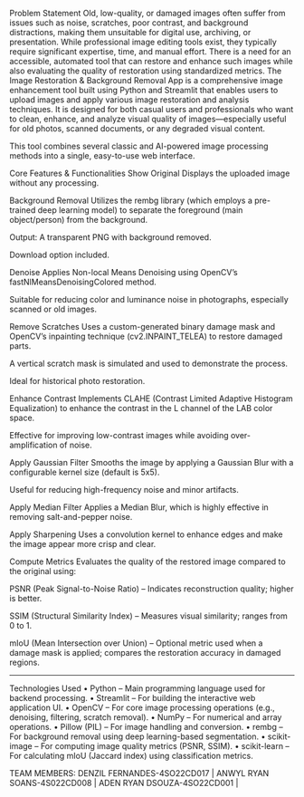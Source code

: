 Problem Statement
Old, low-quality, or damaged images often suffer from issues such as noise, scratches, poor contrast, and background distractions, making them unsuitable for digital use, archiving, or presentation. While professional image editing tools exist, they typically require significant expertise, time, and manual effort. There is a need for an accessible, automated tool that can restore and enhance such images while also evaluating the quality of restoration using standardized metrics.
The Image Restoration & Background Removal App is a comprehensive image enhancement tool built using Python and Streamlit that enables users to upload images and apply various image restoration and analysis techniques. It is designed for both casual users and professionals who want to clean, enhance, and analyze visual quality of images—especially useful for old photos, scanned documents, or any degraded visual content.

This tool combines several classic and AI-powered image processing methods into a single, easy-to-use web interface.

Core Features & Functionalities
Show Original
Displays the uploaded image without any processing.

Background Removal
Utilizes the rembg library (which employs a pre-trained deep learning model) to separate the foreground (main object/person) from the background.

Output: A transparent PNG with background removed.

Download option included.

Denoise
Applies Non-local Means Denoising using OpenCV’s fastNlMeansDenoisingColored method.

Suitable for reducing color and luminance noise in photographs, especially scanned or old images.

Remove Scratches
Uses a custom-generated binary damage mask and OpenCV’s inpainting technique (cv2.INPAINT_TELEA) to restore damaged parts.

A vertical scratch mask is simulated and used to demonstrate the process.

Ideal for historical photo restoration.

Enhance Contrast
Implements CLAHE (Contrast Limited Adaptive Histogram Equalization) to enhance the contrast in the L channel of the LAB color space.

Effective for improving low-contrast images while avoiding over-amplification of noise.

Apply Gaussian Filter
Smooths the image by applying a Gaussian Blur with a configurable kernel size (default is 5x5).

Useful for reducing high-frequency noise and minor artifacts.

Apply Median Filter
Applies a Median Blur, which is highly effective in removing salt-and-pepper noise.

Apply Sharpening
Uses a convolution kernel to enhance edges and make the image appear more crisp and clear.

Compute Metrics
Evaluates the quality of the restored image compared to the original using:

PSNR (Peak Signal-to-Noise Ratio) – Indicates reconstruction quality; higher is better.

SSIM (Structural Similarity Index) – Measures visual similarity; ranges from 0 to 1.

mIoU (Mean Intersection over Union) – Optional metric used when a damage mask is applied; compares the restoration accuracy in damaged regions.
________________________________________
Technologies Used
•	Python – Main programming language used for backend processing.
•	Streamlit – For building the interactive web application UI.
•	OpenCV – For core image processing operations (e.g., denoising, filtering, scratch removal).
•	NumPy – For numerical and array operations.
•	Pillow (PIL) – For image handling and conversion.
•	rembg – For background removal using deep learning-based segmentation.
•	scikit-image – For computing image quality metrics (PSNR, SSIM).
•	scikit-learn – For calculating mIoU (Jaccard index) using classification metrics.

TEAM MEMBERS:
DENZIL FERNANDES-4SO22CD017  |
ANWYL RYAN SOANS-4S022CD008 |
ADEN RYAN DSOUZA-4SO22CD001 |

